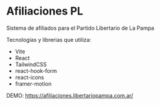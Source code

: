 # Afiliaciones PL
 Sistema de afiliados para el Partido Libertario de La Pampa

Tecnologías y librerias que utiliza:
- Vite
- React
- TailwindCSS
- react-hook-form
- react-icons
- framer-motion

DEMO: https://afiliaciones.libertariopampa.com.ar/

